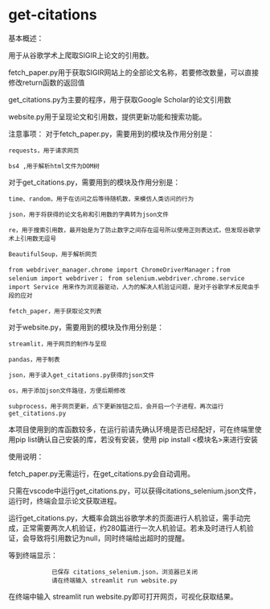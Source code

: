 # get-citations
基本概述：

  用于从谷歌学术上爬取SIGIR上论文的引用数。

  fetch_paper.py用于获取SIGIR网站上的全部论文名称，若要修改数量，可以直接修改return函数的返回值
  
  get_citations.py为主要的程序，用于获取Google Scholar的论文引用数
  
  website.py用于呈现论文和引用数，提供更新功能和搜索功能。



注意事项：
  对于fetch_paper.py，需要用到的模块及作用分别是：
  
    requests，用于请求网页
    
    bs4 ,用于解析html文件为DOM树
  
  对于get_citations.py，需要用到的模块及作用分别是：
  
    time、random，用于在访问之后等待随机数，来模仿人类访问的行为
    
    json，用于将获得的论文名称和引用数的字典转为json文件
    
    re，用于搜索引用数，最开始是为了防止数字之间存在逗号所以使用正则表达式，但发现谷歌学术上引用数无逗号
    
    BeautifulSoup，用于解析网页
    
    from webdriver_manager.chrome import ChromeDriverManager；from selenium import webdriver； from selenium.webdriver.chrome.service import Service 用来作为浏览器驱动，人为的解决人机验证问题，是对于谷歌学术反爬虫手段的应对
    
    fetch_paper，用于获取论文列表
  
  对于website.py，需要用到的模块及作用分别是：
  
    streamlit，用于网页的制作与呈现
    
    pandas，用于制表
    
    json，用于读入get_citations.py获得的json文件
    
    os，用于添加json文件路径，方便后期修改
    
    subprocess，用于网页更新，点下更新按钮之后，会开启一个子进程，再次运行get_citations.py
  
  本项目使用到的库函数较多，在运行前请先确认环境是否已经配好，可在终端里使用pip list确认自己安装的库，若没有安装，使用 pip install <模块名>来进行安装



使用说明：

  fetch_paper.py无需运行，在get_citations.py会自动调用。
  
  只需在vscode中运行get_citations.py，可以获得citations_selenium.json文件，运行时，终端会显示论文获取进程。
  
  运行get_citations.py，大概率会跳出谷歌学术的页面进行人机验证，需手动完成，正常需要两次人机验证，约280篇进行一次人机验证。若未及时进行人机验证，会导致将引用数记为null，同时终端给出超时的提醒。
  
  等到终端显示：
  
                已保存 citations_selenium.json，浏览器已关闭
                请在终端输入 streamlit run website.py
                
  在终端中输入   streamlit run website.py即可打开网页，可视化获取结果。
